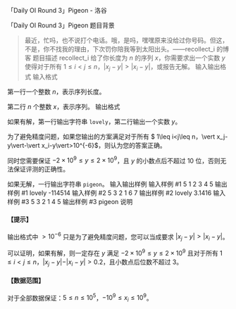 



「Daily OI Round 3」Pigeon - 洛谷














「Daily OI Round 3」Pigeon
题目背景
> 最近，忙吗，也不说打个电话。哦，是吗，嘿嘿原来没给过你号码。但这，不是，你不找我的理由，下次罚你陪我等到太阳出头。——recollect_i 的博客
题目描述
recollect_i 给了你长度为 $n$ 的序列 $x$，你需要求出一个实数 $y$ 使得对于所有 $1\leq i<j\leq n$，$\vert x_j-y\vert>\vert x_i-y\vert$，或报告无解。
输入输出格式
输入格式

第一行一个整数 $n$，表示序列长度。

第二行 $n$ 个整数 $x$，表示序列。
输出格式

如果有解，第一行输出字符串 `lovely`，第二行输出一个实数 $y$。

为了避免精度问题，如果您输出的方案满足对于所有 $ 1\leq i<j\leq n$，$\vert x_j-y\vert-\vert x_i-y\vert>10^{-6}$，则认为您的答案正确。

同时您需要保证 $-2\times 10^9\leq y\leq 2\times 10^9$，且 $y$ 的小数点后不超过 $10$ 位，否则无法保证评测的正确性。

如果无解，一行输出字符串 `pigeon`。
输入输出样例
输入样例 #1
5
1 2 3 4 5
输出样例 #1
lovely
-114514
输入样例 #2
5
3 2 1 6 7
输出样例 #2
lovely
3.1416
输入样例 #3
5
3 2 1 4 5
输出样例 #3
pigeon
说明
#### 【提示】

输出格式中 $>10^{-6}$ 只是为了避免精度问题，您可以当成要求 $\vert x_j-y\vert>\vert x_i-y\vert$。

可以证明，如果有解，则一定存在 $y$ 满足 $-2\times 10^{9}\leq y\leq2\times 10^{9}$ 且对于所有 $1\leq i<j\leq n$，$\vert x_j-y\vert-\vert x_i-y\vert>0.2$，且小数点后位数不超过 $3$。

#### 【数据范围】

对于全部数据保证：$5\leq n\leq10^5$，$-10^9\leq x_i\leq10^9$。






